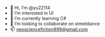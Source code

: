 - 👋 Hi, I’m @yu22114
- 👀 I’m interested in UI
- 🌱 I’m currently learning C#
- 💞️ I’m looking to collaborate on streetdance
- 📫 neosciencefiction899@gmail.com

<!---
yu22114/yu22114 is a ✨ special ✨ repository because its `README.md` (this file) appears on your GitHub profile.
You can click the Preview link to take a look at your changes.
--->
